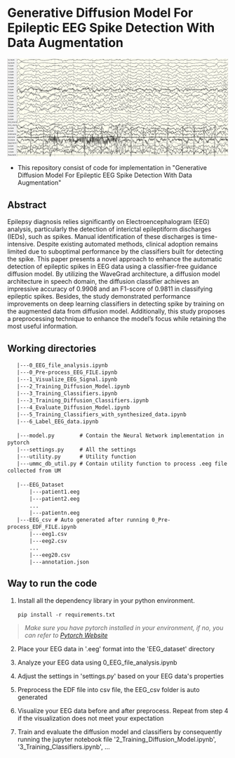 # Generative Diffusion Model For Epileptic EEG Spike Detection With Data Augmentation
<p align="center">
   <img src="Image/sample_EEG.png" width=1000px>
</p>

* This repository consist of code for implementation in "Generative Diffusion Model For Epileptic EEG Spike Detection With Data Augmentation"

## Abstract
Epilepsy diagnosis relies significantly on Electroencephalogram (EEG) analysis, particularly the detection of interictal epileptiform discharges (IEDs), such as spikes. Manual identification of these discharges is time-intensive. Despite existing automated methods, clinical adoption remains limited due to suboptimal performance by the classifiers built for detecting the spike. This paper presents a novel approach to enhance the automatic detection of epileptic spikes in EEG data using a classifier-free guidance diffusion model. By utilizing the WaveGrad architecture, a diffusion model architecture in speech domain, the diffusion classifier achieves an impressive accuracy of 0.9908 and an F1-score of 0.9811 in classifying epileptic spikes. Besides, the study demonstrated performance improvements on deep learning classifiers in detecting spike by training on the augmented data from diffusion model. Additionally, this study proposes a preprocessing technique to enhance the model’s focus while retaining the most useful information.

## Working directories

```
   |---0_EEG_file_analysis.ipynb
   |---0_Pre-process_EEG_FILE.ipynb
   |---1_Visualize_EEG_Signal.ipynb
   |---2_Training_Diffusion_Model.ipynb
   |---3_Training_Classifiers.ipynb
   |---3_Training_Diffusion_Classifiers.ipynb
   |---4_Evaluate_Diffusion_Model.ipynb
   |---5_Training_Classifiers_with_synthesized_data.ipynb
   |---6_Label_EEG_data.ipynb

   |---model.py        # Contain the Neural Network implementation in pytorch
   |---settings.py     # All the settings
   |---utility.py      # Utility function
   |---ummc_db_util.py # Contain utility function to process .eeg file collected from UM
   
   |---EEG_Dataset
       |---patient1.eeg
       |---patient2.eeg
       ...
       |---patientn.eeg
   |---EEG_csv # Auto generated after running 0_Pre-process_EDF_FILE.ipynb
       |---eeg1.csv
       |---eeg2.csv
       ...
       |---eeg20.csv
       |---annotation.json
```

## Way to run the code
1. Install all the dependency library in your python environment. 

    ```pip install -r requirements.txt```
> *Make sure you have pytorch installed in your environment, if no, you can refer to [Pytorch Website](https://pytorch.org/get-started/locally/)* 

2. Place your EEG data in '.eeg' format into the 'EEG_dataset' directory

3. Analyze your EEG data using 0_EEG_file_analysis.ipynb

4. Adjust the settings in 'settings.py' based on your EEG data's properties

5. Preprocess the EDF file into csv file, the EEG_csv folder is auto generated

6. Visualize your EEG data before and after preprocess. Repeat from step 4 if the visualization does not meet your expectation

7. Train and evaluate the diffusion model and classifiers by consequently running the jupyter notebook file '2_Training_Diffusion_Model.ipynb', '3_Training_Classifiers.ipynb', ...
